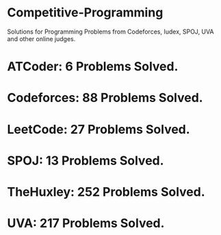 # Competitive-Programming
Solutions for Programming Problems from Codeforces, Iudex, SPOJ, UVA and other online judges.

# ATCoder: 6 Problems Solved.
# Codeforces: 88 Problems Solved.
# LeetCode: 27 Problems Solved.
# SPOJ: 13 Problems Solved.
# TheHuxley: 252 Problems Solved.
# UVA: 217 Problems Solved.
